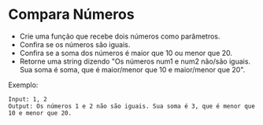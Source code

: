 # Compara Números

- Crie uma função que recebe dois números como parâmetros.
- Confira se os números são iguais.
- Confira se a soma dos números é maior que 10 ou menor que 20.
- Retorne uma string dizendo "Os números num1 e num2 não/são iguais. Sua soma é soma, que é maior/menor que 10 e maior/menor que 20".

Exemplo:

	Input: 1, 2
	Output: Os números 1 e 2 não são iguais. Sua soma é 3, que é menor que 10 e menor que 20.